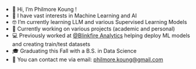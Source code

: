 - 👋 Hi, I’m Philmore Koung !
- 👀 I have vast interests in Machine Learning and AI 
- 🤓 I’m currently learning LLM and various Supervised Learning Models
- 💼 Currently working on various projects (academic and personal)
- 💻 Previously worked at [@Blinkfire Analytics](https://www.blinkfire.com/landing) helping deploy ML models and creating train/test datasets
- 🎓 Graduating this Fall with a B.S. in Data Science 
- 📩 You can contact me via email: philmore.koung@gmail.com

<!---
philmorefkoung/philmorefkoung is a ✨ special ✨ repository because its `README.md` (this file) appears on your GitHub profile.
You can click the Preview link to take a look at your changes.
--->
